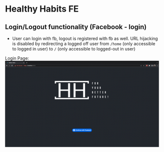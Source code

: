 # Healthy Habits FE

## Login/Logout functionality (Facebook - login)
- User can login with fb, logout is registered with fb as well. URL hijacking is disabled by redirecting a logged off user from `/home` (only accessible to logged in user) to `/` (only accessible to logged-out in user)

Login Page:
![LoginPage](docs/assets/images/02-sept-2022.png)